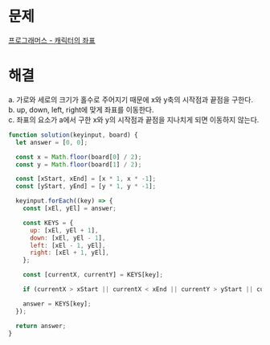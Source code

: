 # 문제

[프로그래머스 - 캐릭터의 좌표](https://school.programmers.co.kr/learn/courses/30/lessons/120861)

# 해결

a. 가로와 세로의 크기가 홀수로 주어지기 때문에 x와 y축의 시작점과 끝점을 구한다.  
b. up, down, left, right에 맞게 좌표를 이동한다.  
c. 좌표의 요소가 a에서 구한 x와 y의 시작점과 끝점을 지나치게 되면 이동하지 않는다.

```js
function solution(keyinput, board) {
  let answer = [0, 0];

  const x = Math.floor(board[0] / 2);
  const y = Math.floor(board[1] / 2);

  const [xStart, xEnd] = [x * 1, x * -1];
  const [yStart, yEnd] = [y * 1, y * -1];

  keyinput.forEach((key) => {
    const [xEl, yEl] = answer;

    const KEYS = {
      up: [xEl, yEl + 1],
      down: [xEl, yEl - 1],
      left: [xEl - 1, yEl],
      right: [xEl + 1, yEl],
    };

    const [currentX, currentY] = KEYS[key];

    if (currentX > xStart || currentX < xEnd || currentY > yStart || currentY < yEnd) return;

    answer = KEYS[key];
  });

  return answer;
}
```
